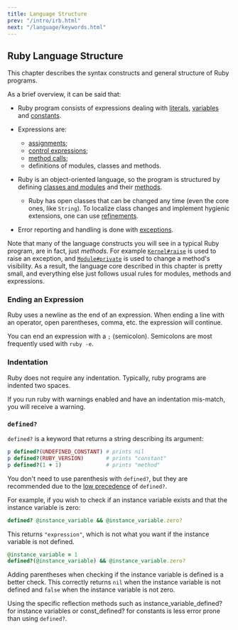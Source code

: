 ```yaml
---
title: Language Structure
prev: "/intro/irb.html"
next: "/language/keywords.html"
---
```


## Ruby Language Structure

This chapter describes the syntax constructs and general structure of
Ruby programs.

As a brief overview, it can be said that:

* Ruby program consists of expressions dealing with
  [literals](language/literals.md),
  [variables](language/variables-constants.md) and
  [constants](language/variables-constants.md#constants).
* Expressions are:
  * [assignments](language/assignment.md);
  * [control expressions](language/control-expressions.md);
  * [method calls](language/methods-call.md);
  * definitions of modules, classes and methods.

* Ruby is an object-oriented language, so the program is structured by
  defining [classes and modules](language/modules-classes.md) and their
  [methods](language/methods-def.md).
  * Ruby has open classes that can be changed any time (even the core
    ones, like `String`). To localize class changes and implement
    hygienic extensions, one can use
    [refinements](language/refinements.md).

* Error reporting and handling is done with
  [exceptions](language/exceptions.md).

Note that many of the language constructs you will see in a typical Ruby
program, are in fact, just *methods*. For example <a
href='https://ruby-doc.org/core-2.5.0/Kernel.html#method-i-raise'
class='ruby-doc remote' target='_blank'>`Kernel#raise`</a> is used to
raise an exception, and <a
href='https://ruby-doc.org/core-2.5.0/Module.html#method-i-private'
class='ruby-doc remote' target='_blank'>`Module#private`</a> is used to
change a method's visibility. As a result, the language core described
in this chapter is pretty small, and everything else just follows usual
rules for modules, methods and expressions.



### Ending an Expression

Ruby uses a newline as the end of an expression. When ending a line with
an operator, open parentheses, comma, etc. the expression will continue.

You can end an expression with a `;` (semicolon). Semicolons are most
frequently used with `ruby -e`.

### Indentation

Ruby does not require any indentation. Typically, ruby programs are
indented two spaces.

If you run ruby with warnings enabled and have an indentation mis-match,
you will receive a warning.

### `defined?`

`defined?` is a keyword that returns a string describing its argument:


```ruby
p defined?(UNDEFINED_CONSTANT) # prints nil
p defined?(RUBY_VERSION)       # prints "constant"
p defined?(1 + 1)              # prints "method"
```

You don't need to use parenthesis with `defined?`, but they are
recommended due to the [low precedence](language/precedence.md) of
`defined?`.

For example, if you wish to check if an instance variable exists and
that the instance variable is zero:


```ruby
defined? @instance_variable && @instance_variable.zero?
```

This returns `"expression"`, which is not what you want if the instance
variable is not defined.


```ruby
@instance_variable = 1
defined?(@instance_variable) && @instance_variable.zero?
```

Adding parentheses when checking if the instance variable is defined is
a better check. This correctly returns `nil` when the instance variable
is not defined and `false` when the instance variable is not zero.

Using the specific reflection methods such as
instance\_variable\_defined? for instance variables or const\_defined?
for constants is less error prone than using `defined?`.

